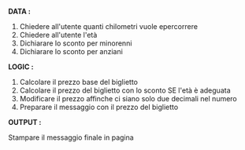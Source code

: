 **DATA :**

1. Chiedere all'utente quanti chilometri vuole epercorrere
2. Chiedere all'utente l'età
3. Dichiarare lo sconto per minorenni
4. Dichiarare lo sconto per anziani


**LOGIC :**

1. Calcolare il prezzo base del biglietto
2. Calcolare il prezzo del biglietto con lo sconto SE l'età è adeguata
3. Modificare il prezzo affinche ci siano solo due decimali nel numero 
4. Preparare il messaggio con il prezzo del biglietto


**OUTPUT :**

Stampare il messaggio finale in pagina